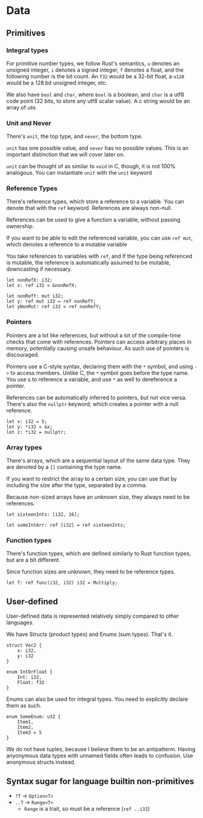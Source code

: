 # Data

## Primitives

### Integral types

For primitive number types, we follow Rust's semantics, `u` denotes an unsigned integer, `i` denotes a signed integer, `f` denotes a float, and the following number is the bit count.
An `f32` would be a 32-bit float, a `u128` would be a 128 bit unsigned integer, etc.

We also have `bool` and `char`, where `bool` is a boolean, and `char` is a utf8 code point (32 bits, to store any utf8 scalar value). A c string would be an array of `u8`s

### Unit and Never

There's `unit`, the top type, and `never`, the bottom type. 

`unit` has one possible value, and `never` has no possible values.  This is an important distinction that we will cover later on.

`unit` can be thought of as similar to `void` in C, though, it is not 100% analogous. You can instantiate `unit` with the `unit` keyword

### Reference Types

There's reference types, which store a reference to a variable. You can denote that with the `ref` keyword. References are always non-null.

References can be used to give a function a variable, without passing ownership.

If you want to be able to edit the referenced variable, you can use `ref mut`, which denotes a reference to a mutable variable

You take references to variables with `ref`, and if the type being referenced is mutable, the reference is automatically assumed to be mutable, downcasting if necessary.

```
let nonRefX: i32;
let x: ref i32 = &nonRefX;

let nonRefY: mut i32;
let y: ref mut i32 = ref nonRefY;
let yNonMut: ref i32 = ref nonRefY;
```

### Pointers

Pointers are a lot like references, but without a lot of the compile-time checks that come with references. Pointers can access arbitrary places in memory, potentially causing unsafe behaviour. As such use of pointers is discouraged.

Pointers use a C-style syntax, declaring them with the `*` symbol, and using `->` to access members. Unlike C, the `*` symbol goes before the type name. You use `&` to reference a variable, and use `*` as well to dereference a pointer.

References can be automatically inferred to pointers, but not vice versa. There's also the `nullptr` keyword, which creates a pointer with a null reference.

```
let x: i32 = 5;
let y: *i32 = &x;
let z: *i32 = nullptr;
```

### Array types

There's arrays, which are a sequential layout of the same data type.
They are denoted by a `[]` containing the type name.

If you want to restrict the array to a certain size, you can use that by including the size after the type, separated by a comma.

Because non-sized arrays have an unknown size, they always need to be references.

```
let sixteenInts: [i32, 16];

let someIntArr: ref [i32] = ref sixteenInts;
```

### Function types

There's function types, which are defined similarly to Rust function types, but are a bit different.

Since function sizes are unknown, they need to be reference types.

```
let f: ref func(i32, i32) i32 = Multiply; 
```

## User-defined

User-defined data is represented relatively simply compared to other languages.

We have Structs (product types) and Enums (sum types). That's it.

```
struct Vec2 {
    x: i32,
    y: i32
}

enum IntOrFloat {
    Int: i32,
    Float: f32
}
```

Enums can also be used for integral types. You need to explicitly declare them as such.

```
enum SomeEnum: u32 {
    Item1,
    Item2,
    Item3 = 5
}
```

We do not have tuples, because I believe them to be an antipatterm. Having anyonymous data types with unnamed fields often leads to confusion. Use anonymous structs instead.

## Syntax sugar for language builtin non-primitives

- `?T` -> `Option<T>`
- `..T` -> `Range<T>`
    - `Range` is a trait, so must be a reference (`ref ..i32`)
